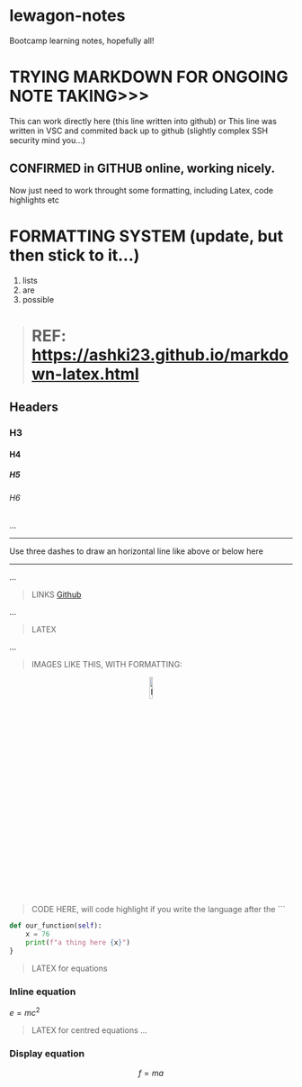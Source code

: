 # lewagon-notes
Bootcamp learning notes, hopefully all!


# TRYING MARKDOWN FOR ONGOING NOTE TAKING>>>
This can work directly here (this line written into github)
or
This line was written in VSC and commited back up to github (slightly complex SSH security mind you...)

## CONFIRMED in GITHUB online, working nicely. 
Now just need to work throught some formatting, including Latex, code highlights etc

# FORMATTING SYSTEM (update, but then stick to it...)

1. lists
2. are
3. possible


> # REF: https://ashki23.github.io/markdown-latex.html

## Headers
### H3
#### H4
##### H5
###### H6

...

---
Use three dashes to draw an horizontal line like above or below here

---

...

> LINKS
[Github](http://www.github.com/)

...

> LATEX

...

> IMAGES LIKE THIS, WITH FORMATTING:
<p align="center">
<img src="https://www.raspberrypi.org/app/uploads/2018/03/RPi-Logo-Reg-SCREEN-199x250.png" alt="Raspberry pi" style="width:10%; border:0;">
</p>

> CODE HERE, will code highlight if you write the language after the ```
```Python
def our_function(self):
    x = 76
    print(f"a thing here {x}")
}
```

> LATEX for equations
### Inline equation
$e = mc^2$




> LATEX for centred equations
...
### Display equation
$$ f = ma $$